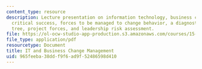 ```yaml
---
content_type: resource
description: Lecture presentation on information technology, business change management,
  critical success, forces to be managed to change behavior, a diagnostic decision
  tree, project forces, and leadership risk assessment.
file: https://ol-ocw-studio-app-production.s3.amazonaws.com/courses/15-571-generating-business-value-from-information-technology-spring-2009/965feeba38ddf9f6ad9f52486598d410_MIT15_571s09_lec15.pdf
file_type: application/pdf
resourcetype: Document
title: IT and Business Change Management
uid: 965feeba-38dd-f9f6-ad9f-52486598d410
---
```

